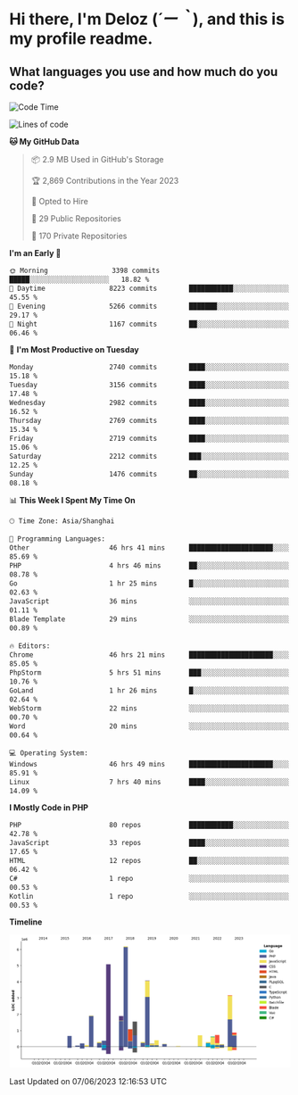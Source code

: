 # **Hi there, I'm Deloz (*´ー｀*), and this is my profile readme.**

## **What languages you use and how much do you code?**

<!--START_SECTION:waka-->
![Code Time](http://img.shields.io/badge/Code%20Time-1%2C635%20hrs%2016%20mins-blue)

![Lines of code](https://img.shields.io/badge/From%20Hello%20World%20I%27ve%20Written-30.9%20million%20lines%20of%20code-blue)

**🐱 My GitHub Data** 

> 📦 2.9 MB Used in GitHub's Storage 
 > 
> 🏆 2,869 Contributions in the Year 2023
 > 
> 💼 Opted to Hire
 > 
> 📜 29 Public Repositories 
 > 
> 🔑 170 Private Repositories 
 > 
**I'm an Early 🐤** 

```text
🌞 Morning                3398 commits        █████░░░░░░░░░░░░░░░░░░░░   18.82 % 
🌆 Daytime                8223 commits        ███████████░░░░░░░░░░░░░░   45.55 % 
🌃 Evening                5266 commits        ███████░░░░░░░░░░░░░░░░░░   29.17 % 
🌙 Night                  1167 commits        ██░░░░░░░░░░░░░░░░░░░░░░░   06.46 % 
```
📅 **I'm Most Productive on Tuesday** 

```text
Monday                   2740 commits        ████░░░░░░░░░░░░░░░░░░░░░   15.18 % 
Tuesday                  3156 commits        ████░░░░░░░░░░░░░░░░░░░░░   17.48 % 
Wednesday                2982 commits        ████░░░░░░░░░░░░░░░░░░░░░   16.52 % 
Thursday                 2769 commits        ████░░░░░░░░░░░░░░░░░░░░░   15.34 % 
Friday                   2719 commits        ████░░░░░░░░░░░░░░░░░░░░░   15.06 % 
Saturday                 2212 commits        ███░░░░░░░░░░░░░░░░░░░░░░   12.25 % 
Sunday                   1476 commits        ██░░░░░░░░░░░░░░░░░░░░░░░   08.18 % 
```


📊 **This Week I Spent My Time On** 

```text
🕑︎ Time Zone: Asia/Shanghai

💬 Programming Languages: 
Other                    46 hrs 41 mins      █████████████████████░░░░   85.69 % 
PHP                      4 hrs 46 mins       ██░░░░░░░░░░░░░░░░░░░░░░░   08.78 % 
Go                       1 hr 25 mins        █░░░░░░░░░░░░░░░░░░░░░░░░   02.63 % 
JavaScript               36 mins             ░░░░░░░░░░░░░░░░░░░░░░░░░   01.11 % 
Blade Template           29 mins             ░░░░░░░░░░░░░░░░░░░░░░░░░   00.89 % 

🔥 Editors: 
Chrome                   46 hrs 21 mins      █████████████████████░░░░   85.05 % 
PhpStorm                 5 hrs 51 mins       ███░░░░░░░░░░░░░░░░░░░░░░   10.76 % 
GoLand                   1 hr 26 mins        █░░░░░░░░░░░░░░░░░░░░░░░░   02.64 % 
WebStorm                 22 mins             ░░░░░░░░░░░░░░░░░░░░░░░░░   00.70 % 
Word                     20 mins             ░░░░░░░░░░░░░░░░░░░░░░░░░   00.64 % 

💻 Operating System: 
Windows                  46 hrs 49 mins      █████████████████████░░░░   85.91 % 
Linux                    7 hrs 40 mins       ████░░░░░░░░░░░░░░░░░░░░░   14.09 % 
```

**I Mostly Code in PHP** 

```text
PHP                      80 repos            ███████████░░░░░░░░░░░░░░   42.78 % 
JavaScript               33 repos            ████░░░░░░░░░░░░░░░░░░░░░   17.65 % 
HTML                     12 repos            ██░░░░░░░░░░░░░░░░░░░░░░░   06.42 % 
C#                       1 repo              ░░░░░░░░░░░░░░░░░░░░░░░░░   00.53 % 
Kotlin                   1 repo              ░░░░░░░░░░░░░░░░░░░░░░░░░   00.53 % 
```



**Timeline**

![Lines of Code chart](https://raw.githubusercontent.com/deloz/deloz/main/assets/bar_graph.png)


 Last Updated on 07/06/2023 12:16:53 UTC
<!--END_SECTION:waka-->
